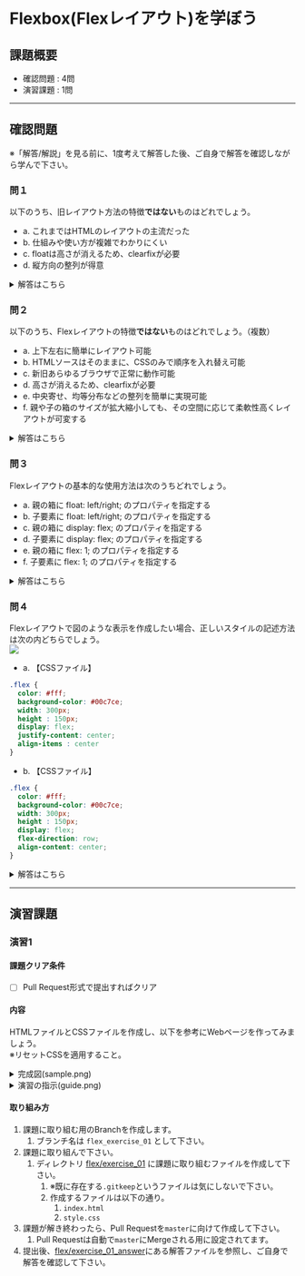 # Flexbox(Flexレイアウト)を学ぼう

## 課題概要
 - 確認問題 : 4問
 - 演習課題 : 1問
---

## 確認問題
※「解答/解説」を見る前に、1度考えて解答した後、ご自身で解答を確認しながら学んで下さい。

### 問１
以下のうち、旧レイアウト方法の特徴**ではない**ものはどれでしょう。
- a. これまではHTMLのレイアウトの主流だった
- b. 仕組みや使い方が複雑でわかりにくい
- c. floatは高さが消えるため、clearfixが必要
- d. 縦方向の整列が得意

<details>
<summary>解答はこちら</summary>

#### 解答
【d】

#### 解説
**旧レイアウト方法の欠点**<br>
これまでのHTML・CSSでは`float: left/right;`と`margin:0 auto;`を使用してブロック要素をレイアウトする方法が主流でした。<br>
しかしこれには「仕組みや使い方が複雑でわかりにくい」「floatは高さが消えるため、clearfixによる解除が必要」などの欠点がありました。<br>
またその他にも特に、floatやmarginは横方向の位置を指定するプロパティであるため、縦方向の整列に弱いという欠点がありました。
</details>

### 問２
以下のうち、Flexレイアウトの特徴**ではない**ものはどれでしょう。（複数）
- a. 上下左右に簡単にレイアウト可能
- b. HTMLソースはそのままに、CSSのみで順序を入れ替え可能
- c. 新旧あらゆるブラウザで正常に動作可能
- d. 高さが消えるため、clearfixが必要
- e. 中央寄せ、均等分布などの整列を簡単に実現可能
- f. 親や子の箱のサイズが拡大縮小しても、その空間に応じて柔軟性高くレイアウトが可変する

<details>
<summary>解答はこちら</summary>

#### 解答
【c】,【d】

#### 解説
**Flexレイアウトの利点と注意点**<br>
Flexレイアウトはこれまでの方法の欠点を解消し、レイアウトを簡単にコーディングできる新しい仕組みです。<br>
特に、floatの特性である「高さの消失」や「それに伴うclearfixの使用」などがないため、直感的にわかりやすくコーディングを行うことが可能です。<br>
反面、比較的新しいプロパティであるため、古い環境には対応していなかったり、一部ブラウザ（IE系）では動作が不安定だったりする注意点があります。
</details>

### 問３
Flexレイアウトの基本的な使用方法は次のうちどれでしょう。
- a. 親の箱に float: left/right; のプロパティを指定する
- b. 子要素に float: left/right; のプロパティを指定する
- c. 親の箱に display: flex; のプロパティを指定する
- d. 子要素に display: flex; のプロパティを指定する
- e. 親の箱に flex: 1; のプロパティを指定する
- f. 子要素に flex: 1; のプロパティを指定する

<details>
<summary>解答はこちら</summary>

#### 解答
【c】

#### 解説
**整列させたい要素の"親"に指定する**<br>
display: flex;は、floatやmarginのように移動させたい要素自体ではなく、それを囲む"親"の箱に指定します。<br>
要素自体に指定しても意図した動作とならないため、注意が必要です。<br>
display:flexを指定した箱はFlexコンテナーとなり、内容のレイアウトを指定することができるようになります。<br>
flex:xx; というまぎらわしいプロパティがありますが、これはFlexコンテナー内でFlexアイテムに対して使用する全く別のプロパティであるため、混乱しないように注意しましょう。
</details>

### 問４
Flexレイアウトで図のような表示を作成したい場合、正しいスタイルの記述方法は次の内どちらでしょう。<br>
<img src="https://wals.s3-ap-northeast-1.amazonaws.com/uploads/carriculum/1193/flex19.png">
- a.
【CSSファイル】
```css
.flex {
  color: #fff;
  background-color: #00c7ce;
  width: 300px;
  height : 150px;
  display: flex;
  justify-content: center;
  align-items : center
}
```
- b.
【CSSファイル】
```css
.flex {
  color: #fff;
  background-color: #00c7ce;
  width: 300px;
  height : 150px;
  display: flex;
  flex-direction: row;
  align-content: center;
}
```
<details>
<summary>解答はこちら</summary>

#### 解答
【a】

#### 解説
**HTMLファイルとCSSファイルの紐付け**<br>
横方向の中央に内容を整列する際には`justify-content: center;`を、<br>
縦方向の中央に内容を整列する際には`align-items: center;`を使用するため、正解は【a】です。<br>
bの`flex-direction: row;` はFlexコンテナーの内容を横方向に並べる指定、<br>
`align-content: center;` はFlexコンテナーの内容が複数行のときに縦方向の中央に内容を整列する指定であるため、誤りです。
</details>

---
## 演習課題
### 演習1
#### 課題クリア条件
- [ ] Pull Request形式で提出すればクリア

#### 内容
HTMLファイルとCSSファイルを作成し、以下を参考にWebページを作ってみましょう。<br>
※リセットCSSを適用すること。

<details>
<summary>完成図(sample.png)</summary>
<img src="https://user-images.githubusercontent.com/57278701/90333480-09123a00-e001-11ea-8b3a-2aef42b6b429.png" alt="sample.png">
</details>

<details>
<summary>演習の指示(guide.png)</summary>
<img src="https://user-images.githubusercontent.com/57278701/90333488-162f2900-e001-11ea-8d2c-08158e2c81d6.png" alt="guide.png">
</details>

#### 取り組み方
1. 課題に取り組む用のBranchを作成します。
   1. ブランチ名は `flex_exercise_01` として下さい。
1. 課題に取り組んで下さい。
   1. ディレクトリ [flex/exercise_01](./exercise_01) に課題に取り組むファイルを作成して下さい。
      1. ※既に存在する`.gitkeep`というファイルは気にしないで下さい。
      1. 作成するファイルは以下の通り。
         1. `index.html`
         1. `style.css`
1. 課題が解き終わったら、Pull Requestを`master`に向けて作成して下さい。
   1. Pull Requestは自動で`master`にMergeされる用に設定されてます。
1. 提出後、[flex/exercise_01_answer](./exercise_01_answer)にある解答ファイルを参照し、ご自身で解答を確認して下さい。
